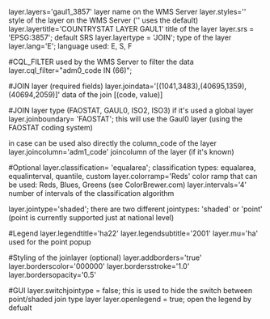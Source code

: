 
layer.layers='gaul1_3857' layer name on the WMS Server
layer.styles='' style of the layer on the WMS Server ('' uses the default)
layer.layertitle='COUNTRYSTAT LAYER GAUL1' title of the layer
layer.srs = 'EPSG:3857'; default SRS
layer.layertype = 'JOIN'; type of the layer
layer.lang='E'; language used: E, S, F

#CQL_FILTER used by the WMS Server to filter the data
layer.cql_filter="adm0_code IN (66)";

#JOIN layer (required fields)
layer.joindata='[(1041,3483),(40695,1359),(40694,2059)]' data of the join [(code, value)]

#JOIN layer type (FAOSTAT, GAUL0, ISO2, ISO3) if it's used a global layer
layer.joinboundary= 'FAOSTAT'; this will use the Gaul0 layer (using the FAOSTAT coding system)

in case can be used also directly the column_code of the layer
layer.joincolumn='adm1_code'  joincolumn of the layer (if it's known)

#Optional
layer.classification= 'equalarea';  classification types: equalarea, equalinterval, quantile, custom
layer.colorramp='Reds' color ramp that can be used: Reds, Blues, Greens (see ColorBrewer.com)
layer.intervals='4' number of intervals of the classification algorithm

layer.jointype='shaded'; there are two different jointypes: 'shaded' or 'point' (point is currently supported just at national level)

#Legend
layer.legendtitle='ha22'
layer.legendsubtitle='2001'
layer.mu='ha' used for the point popup

#Styling of the joinlayer (optional)
layer.addborders='true'
layer.borderscolor='000000'
layer.bordersstroke='1.0'
layer.bordersopacity='0.5'

#GUI
layer.switchjointype = false; this is used to hide the switch between point/shaded join type layer
layer.openlegend = true; open the legend by defualt
